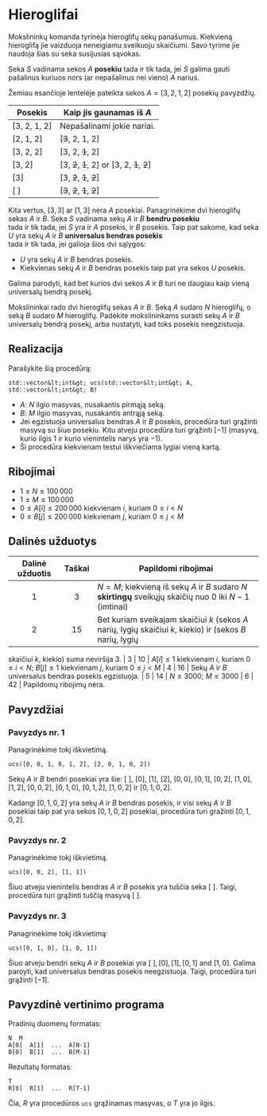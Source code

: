 # Hieroglifai

Mokslininkų komanda tyrinėja hieroglifų sekų panašumus.
Kiekvieną hieroglifą jie vaizduoja neneigiamu sveikuoju skaičiumi.
Savo tyrime jie naudoja šias su seka susijusias sąvokas.

Seka $S$ vadinama sekos $A$ **posekiu** 
 tada ir tik tada, jei $S$ galima gauti
 pašalinus kuriuos nors (ar nepašalinus nei vieno) $A$ narius.

Žemiau esančioje lentelėje pateikta sekos $A = [3, 2, 1, 2]$ posekių pavyzdžių.

| Posekis    | Kaip jis gaunamas iš $A$ |
|----------------|---------------------------------|
| [3, 2, 1, 2] | Nepašalinami jokie nariai.
| [2, 1, 2]     | [<s>3</s>, 2, 1, 2]
| [3, 2, 2]     | [3, 2, <s>1</s>, 2]
| [3, 2]         | [3, <s>2</s>, <s>1</s>, 2] or [3, 2, <s>1</s>, <s>2</s>]
| [3]             | [3, <s>2</s>, <s>1</s>, <s>2</s>]
| [ ]              | [<s>3</s>, <s>2</s>, <s>1</s>, <s>2</s>]

Kita vertus, $[3, 3]$ ar $[1, 3]$ nėra $A$ posekiai.
Panagrinėkime dvi hieroglifų sekas $A$ ir $B$.
Seka $S$ vadinama sekų $A$ ir $B$ **bendru posekiu**  
 tada ir tik tada, jei $S$ yra ir $A$ posekis, ir $B$ posekis.
 Taip pat sakome, kad seka $U$ yra sekų $A$ ir $B$ **universalus bendras posekis**  
 tada ir tik tada, jei galioja šios dvi sąlygos:
* $U$ yra sekų $A$ ir $B$ bendras posekis.
* Kiekvienas sekų $A$ ir $B$ bendras posekis taip pat yra sekos $U$ posekis.

Galima parodyti, kad bet kurios dvi sekos $A$ ir $B$
turi ne daugiau kaip vieną universalų bendrą posekį. 

Mokslininkai rado dvi hieroglifų sekas $A$ ir $B$.
Seką $A$ sudaro $N$ hieroglifų, o 
 seką $B$ sudaro $M$ hieroglifų.
 Padėkite mokslininkams surasti sekų $A$ ir $B$ universalų bendrą posekį,
 arba nustatyti, kad toks posekis neegzistuoja.

## Realizacija

Parašykite šią procedūrą:

```
std::vector&lt;int&gt; ucs(std::vector&lt;int&gt; A, std::vector&lt;int&gt; B)
```

* $A$: $N$ ilgio masyvas, nusakantis pirmąją seką.
* $B$: $M$ ilgio masyvas, nusakantis antrąją seką.
* Jei egzistuoja universalus bendras $A$ ir $B$ posekis,
   procedūra turi grąžinti masyvą su šiuo posekiu.
  Kitu atveju procedūra turi grąžinti $[-1]$
   (masyvą, kurio ilgis $1$ ir kurio vienintelis narys yra $-1$).
* Ši procedūra kiekvienam testui iškviečiama lygiai vieną kartą.

## Ribojimai

* $1 \leq N \leq 100\,000$
* $1 \leq M \leq 100\,000$
* $0 \leq A[i] \leq 200\,000$ kiekvienam $i$, kuriam $0 \leq i < N$
* $0 \leq B[j] \leq 200\,000$ kiekvienam $j$, kuriam $0 \leq j < M$

## Dalinės užduotys

| Dalinė užduotis | Taškai  | Papildomi ribojimai |
| :-----: | :----: | ---------------------- |
| 1       | $3$    | $N = M$; kiekvieną iš sekų $A$ ir $B$ sudaro $N$ **skirtingų** sveikųjų skaičių nuo $0$ iki $N-1$ (imtinai)
| 2       | $15$   | Bet kuriam sveikajam skaičiui $k$ (sekos $A$ narių, lygių skaičiui $k$, kiekio) ir (sekos $B$ narių, lygių 
skaičiui $k$, kiekio) suma neviršija $3$.
| 3       | $10$   | $A[i] \leq 1$ kiekvienam $i$, kuriam $0 \leq i < N$; $B[j] \leq 1$ kiekvienam $j$, kuriam $0 \leq j < M$
| 4       | $16$   | Sekų $A$ ir $B$ universalus bendras posekis egzistuoja.
| 5       | $14$   | $N \leq 3000$; $M \leq 3000$
| 6       | $42$   | Papildomų ribojimų nėra.

## Pavyzdžiai

### Pavyzdys nr. 1

Panagrinėkime tokį iškvietimą.

```
ucs([0, 0, 1, 0, 1, 2], [2, 0, 1, 0, 2])
```

Sekų $A$ ir $B$ bendri posekiai yra šie:
 $[\ ]$, $[0]$, $[1]$, $[2]$, $[0, 0]$, $[0, 1]$, $[0, 2]$, $[1, 0]$, $[1, 2]$, $[0, 0, 2]$, $[0, 1, 0]$, $[0, 1, 2]$, $[1, 0, 2]$ ir 
 $[0, 1, 0, 2]$.

Kadangi $[0, 1, 0, 2]$ yra sekų $A$ ir $B$ bendras posekis, ir
 visi sekų $A$ ir $B$ posekiai taip pat yra sekos $[0, 1, 0, 2]$ posekiai,
 procedūra turi gražinti $[0, 1, 0, 2]$.

### Pavyzdys nr. 2

Panagrinėkime tokį iškvietimą.

```
ucs([0, 0, 2], [1, 1])
```

Šiuo atveju vienintelis bendras $A$ ir $B$ posekis yra tuščia seka $[\ ]$.
Taigi, procedūra turi grąžinti tuščią masyvą $[\ ]$.

### Pavyzdys nr. 3

Panagrinėkime tokį iškvietimą:
```
ucs([0, 1, 0], [1, 0, 1])
```

Šiuo atveju bendri sekų $A$ ir $B$ posekiai yra
 $[\ ], [0], [1], [0, 1]$ and $[1, 0]$.
 Galima paroyti, kad universalus bendras posekis neegzistuoja.
Taigi, procedūra turi grąžinti $[-1]$.

## Pavyzdinė vertinimo programa

Pradinių duomenų formatas:

```
N  M
A[0]  A[1]  ...  A[N-1]
B[0]  B[1]  ...  B[M-1]
```

Rezultatų formatas:

```
T
R[0]  R[1]  ...  R[T-1]
```

Čia, $R$ yra procedūros `ucs`  grąžinamas masyvas, o $T$ yra jo ilgis.
